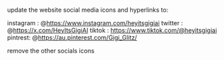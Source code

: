 update the website social media icons and hyperlinks to:

instagram : @https://www.instagram.com/heyitsgigiai 
twitter : @https://x.com/HeyItsGigiAI 
tiktok : https://www.tiktok.com/@heyitsgigiai 
pintrest: @https://au.pinterest.com/Gigi_Glitz/ 

remove the other socials icons